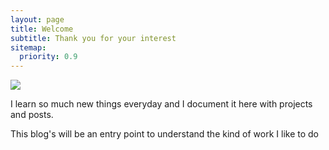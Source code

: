 ```yaml
---
layout: page
title: Welcome
subtitle: Thank you for your interest
sitemap:
  priority: 0.9
---
```


<img src="{{ '/assets/img/pudhina.jpg' | prepend: site.baseurl }}" id="about-img">

<div id="describe-text">
	<p>I learn so much new things everyday and I document it here with projects and posts.</p>
  <p>This blog's will be an entry point to understand the kind of work I like to do</p>
</div>
